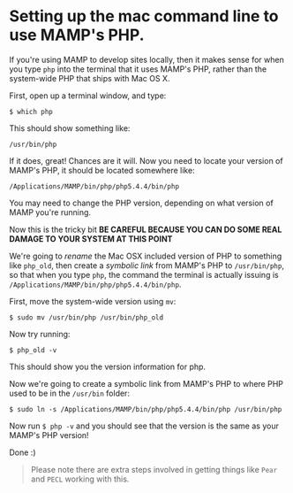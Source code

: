 # Setting up the mac command line to use MAMP's PHP.

If you're using MAMP to develop sites locally, then it makes sense for when you type `php` into the terminal that it uses MAMP's PHP, rather than the system-wide PHP that ships with Mac OS X.

First, open up a terminal window, and type:

```
$ which php
```

This should show something like:

```
/usr/bin/php
```

If it does, great! Chances are it will. Now you need to locate your version of MAMP's PHP, it should be located somewhere like:

```
/Applications/MAMP/bin/php/php5.4.4/bin/php
```
You may need to change the PHP version, depending on what version of MAMP you're running.

Now this is the tricky bit **BE CAREFUL BECAUSE YOU CAN DO SOME REAL DAMAGE TO YOUR SYSTEM AT THIS POINT**

We're going to *rename* the Mac OSX included version of PHP to something like `php_old`, then create a *symbolic link* from MAMP's PHP to `/usr/bin/php`, so that when you type `php`, the command the terminal is actually issuing is `/Applications/MAMP/bin/php/php5.4.4/bin/php`.

First, move the system-wide version using `mv`:

```
$ sudo mv /usr/bin/php /usr/bin/php_old
```

Now try running:

```
$ php_old -v
```

This should show you the version information for php.

Now we're going to create a symbolic link from MAMP's PHP to where PHP used to be in the `/usr/bin` folder:

```
$ sudo ln -s /Applications/MAMP/bin/php/php5.4.4/bin/php /usr/bin/php
```

Now run `$ php -v` and you should see that the version is the same as your MAMP's PHP version!

Done :)

>Please note there are extra steps involved in getting things like `Pear` and `PECL` working with this.
